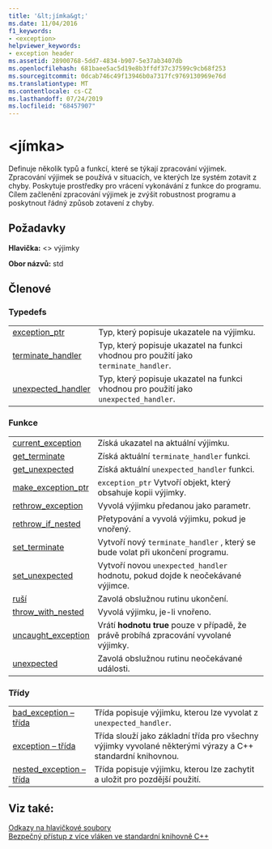 ```yaml
---
title: '&lt;jímka&gt;'
ms.date: 11/04/2016
f1_keywords:
- <exception>
helpviewer_keywords:
- exception header
ms.assetid: 28900768-5dd7-4834-b907-5e37ab3407db
ms.openlocfilehash: 681baee5ac5d19e8b3ffdf37c37599c9cb68f253
ms.sourcegitcommit: 0dcab746c49f13946b0a7317fc9769130969e76d
ms.translationtype: MT
ms.contentlocale: cs-CZ
ms.lasthandoff: 07/24/2019
ms.locfileid: "68457907"
---
```

# <a name="ltexceptiongt"></a>&lt;jímka&gt;

Definuje několik typů a funkcí, které se týkají zpracování výjimek. Zpracování výjimek se používá v situacích, ve kterých lze systém zotavit z chyby. Poskytuje prostředky pro vrácení vykonávání z funkce do programu. Cílem začlenění zpracování výjimek je zvýšit robustnost programu a poskytnout řádný způsob zotavení z chyby.

## <a name="requirements"></a>Požadavky

**Hlavička:** \<> výjimky

**Obor názvů:** std

## <a name="members"></a>Členové

### <a name="typedefs"></a>Typedefs

|||
|-|-|
|[exception_ptr](../standard-library/exception-typedefs.md#exception_ptr)|Typ, který popisuje ukazatele na výjimku.|
|[terminate_handler](../standard-library/exception-typedefs.md#terminate_handler)|Typ, který popisuje ukazatel na funkci vhodnou pro použití jako `terminate_handler`.|
|[unexpected_handler](../standard-library/exception-typedefs.md#unexpected_handler)|Typ, který popisuje ukazatel na funkci vhodnou pro použití jako `unexpected_handler`.|

### <a name="functions"></a>Funkce

|||
|-|-|
|[current_exception](../standard-library/exception-functions.md#current_exception)|Získá ukazatel na aktuální výjimku.|
|[get_terminate](../standard-library/exception-functions.md#get_terminate)|Získá aktuální `terminate_handler` funkci.|
|[get_unexpected](../standard-library/exception-functions.md#get_unexpected)|Získá aktuální `unexpected_handler` funkci.|
|[make_exception_ptr](../standard-library/exception-functions.md#make_exception_ptr)|`exception_ptr` Vytvoří objekt, který obsahuje kopii výjimky.|
|[rethrow_exception](../standard-library/exception-functions.md#rethrow_exception)|Vyvolá výjimku předanou jako parametr.|
|[rethrow_if_nested](../standard-library/exception-functions.md#rethrow_if_nested)|Přetypování a vyvolá výjimku, pokud je vnořený.|
|[set_terminate](../standard-library/exception-functions.md#set_terminate)|Vytvoří nový `terminate_handler` , který se bude volat při ukončení programu.|
|[set_unexpected](../standard-library/exception-functions.md#set_unexpected)|Vytvoří novou `unexpected_handler` hodnotu, pokud dojde k neočekávané výjimce.|
|[ruší](../standard-library/exception-functions.md#terminate)|Zavolá obslužnou rutinu ukončení.|
|[throw_with_nested](../standard-library/exception-functions.md#throw_with_nested)|Vyvolá výjimku, je-li vnořeno.|
|[uncaught_exception](../standard-library/exception-functions.md#uncaught_exception)|Vrátí **hodnotu true** pouze v případě, že právě probíhá zpracování vyvolané výjimky.|
|[unexpected](../standard-library/exception-functions.md#unexpected)|Zavolá obslužnou rutinu neočekávané události.|

### <a name="classes"></a>Třídy

|||
|-|-|
|[bad_exception – třída](../standard-library/bad-exception-class.md)|Třída popisuje výjimku, kterou lze vyvolat z `unexpected_handler`.|
|[exception – třída](../standard-library/exception-class.md)|Třída slouží jako základní třída pro všechny výjimky vyvolané některými výrazy a C++ standardní knihovnou.|
|[nested_exception – třída](../standard-library/nested-exception-class.md)|Třída popisuje výjimku, kterou lze zachytit a uložit pro pozdější použití.|

## <a name="see-also"></a>Viz také:

[Odkazy na hlavičkové soubory](../standard-library/cpp-standard-library-header-files.md)\
[Bezpečný přístup z více vláken ve standardní knihovně C++](../standard-library/thread-safety-in-the-cpp-standard-library.md)
